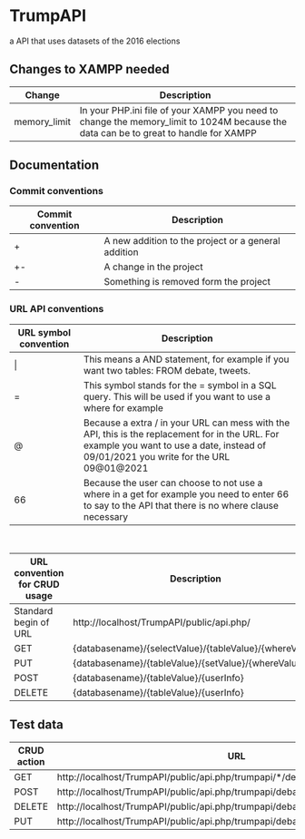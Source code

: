 # TrumpAPI
a API that uses datasets of the 2016  elections

<h2> Changes to XAMPP needed</h2>
<table>
<thead>
<tr>
<th>Change</th>
<th>Description</th>
</tr>
</thead>
<tbody>
 
<tr>
<td>memory_limit</td>
<td>In your PHP.ini file of your XAMPP you need to change the memory_limit to 1024M because the data can be to great to handle for XAMPP</td>
</tr>
</tbody>
</table>

<h2> Documentation</h2>
<h3> Commit conventions</h3>
<table>
<thead>
<tr>
<th>Commit convention</th>
<th>Description</th>
</tr>
</thead>
<tbody>
 
<tr>
<td>+</td>
<td>A new addition to the project or a general addition</td>
</tr>
<tr>
<td>+-</td>
<td>A change in the project</td>
</tr>
<td>-</td>
<td>Something is removed form the project</td>
</tr>
</tbody>
</table>

<h3> URL API conventions</h3>
<table>
<thead>
<tr>
<th>URL symbol convention</th>
<th>Description</th>
</tr>
</thead>
<tbody>
 
<tr>
<td>|</td>
<td>This means a AND statement, for example if you want two tables: FROM debate, tweets.</td>
</tr>
<tr>
<td>=</td>
<td>This symbol stands for the = symbol in a SQL query. This will be used if you want to use a where for example</td>
</tr>
<td>@</td>
<td>Because a extra / in your URL can mess with the API, this is the replacement for in the URL. For example you want to use a date, instead of 09/01/2021 you write for the URL 09@01@2021</td>
</tr>
</tr>
<td>66</td>
<td>Because the user can choose to not use a where in a get for example you need to enter 66 to say to the API that there is no where clause necessary</td>
</tr>
</tbody>
</table>

<br>

<table>
<thead>
<tr>
<th>URL convention for CRUD usage</th>
<th>Description</th>
</tr>
</thead>
<tbody>
 
<tr>
<td>Standard begin of URL</td>
<td>http://localhost/TrumpAPI/public/api.php/</td>
</tr>
<tr>
<td>GET</td>
<td>{databasename}/{selectValue}/{tableValue}/{whereValue}</td>
</tr>
<tr>
<td>PUT</td>
<td>{databasename}/{tableValue}/{setValue}/{whereValue}</td>
</tr>
<tr>
<td>POST</td>
<td>{databasename}/{tableValue}/{userInfo}</td>
</tr>
<tr>
<td>DELETE</td>
<td>{databasename}/{tableValue}/{userInfo}</td>
</tr>
</tbody>
</table>

<h2> Test data</h2>
<table>
<thead>
<tr>
<th>CRUD action</th>
<th>URL</th>
</tr>
</thead>
<tbody>
 
<tr>
<td>GET</td>
<td>http://localhost/TrumpAPI/public/api.php/trumpapi/*/debate/Text=(APPLAUSE)</td>
</tr>
<tr>
<td>POST</td>
<td>http://localhost/TrumpAPI/public/api.php/trumpapi/debate/469|thijs|lol|10@26@16</td>
</tr>
<tr>
<td>DELETE</td>
<td>http://localhost/TrumpAPI/public/api.php/trumpapi/debate/ID=469|Person=thijs</td>
</tr>
<tr>
<td>PUT</td>
<td>http://localhost/TrumpAPI/public/api.php/trumpapi/debate/ID=69/Person=Holt</td>
</tr>
</tbody>
</table>
